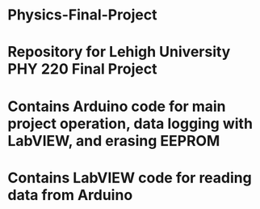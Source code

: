 # Physics-Final-Project
# Repository for Lehigh University PHY 220 Final Project
# Contains Arduino code for main project operation, data logging with LabVIEW, and erasing EEPROM
# Contains LabVIEW code for reading data from Arduino
